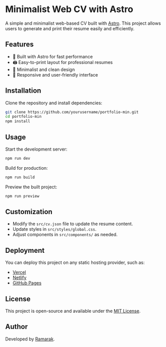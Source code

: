 # Minimalist Web CV with Astro

A simple and minimalist web-based CV built with [Astro](https://astro.build/). This project allows users to generate and print their resume easily and efficiently.

## Features

- 🚀 Built with Astro for fast performance
- 🖨️ Easy-to-print layout for professional resumes
- 🎨 Minimalist and clean design
- 📄 Responsive and user-friendly interface

## Installation

Clone the repository and install dependencies:

```bash
git clone https://github.com/yourusername/portfolio-min.git
cd portfolio-min
npm install
```

## Usage

Start the development server:

```bash
npm run dev
```

Build for production:

```bash
npm run build
```

Preview the built project:

```bash
npm run preview
```

## Customization

- Modify the `src/cv.json` file to update the resume content.
- Update styles in `src/styles/global.css`.
- Adjust components in `src/components/` as needed.

## Deployment

You can deploy this project on any static hosting provider, such as:

- [Vercel](https://vercel.com/)
- [Netlify](https://www.netlify.com/)
- [GitHub Pages](https://pages.github.com/)

## License

This project is open-source and available under the [MIT License](LICENSE).

## Author

Developed by [Ramarak](https://github.com/OrichalcosShunnoros).
